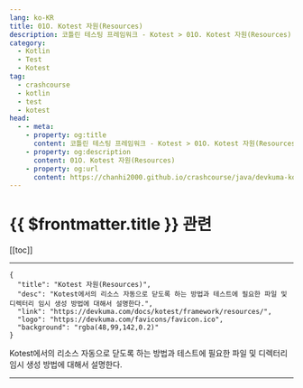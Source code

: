 ```yaml
---
lang: ko-KR
title: 01O. Kotest 자원(Resources)
description: 코틀린 테스팅 프레임워크 - Kotest > 01O. Kotest 자원(Resources)
category: 
  - Kotlin
  - Test
  - Kotest
tag: 
  - crashcourse
  - kotlin
  - test
  - kotest
head:
  - - meta:
    - property: og:title
      content: 코틀린 테스팅 프레임워크 - Kotest > 01O. Kotest 자원(Resources)
    - property: og:description
      content: 01O. Kotest 자원(Resources)
    - property: og:url
      content: https://chanhi2000.github.io/crashcourse/java/devkuma-kotest/01-kotest-framework/01O.html
---
```


# {{ $frontmatter.title }} 관련

[[toc]]

---

```component VPCard
{
  "title": "Kotest 자원(Resources)",
  "desc": "Kotest에서의 리소스 자동으로 닫도록 하는 방법과 테스트에 필요한 파일 및 디렉터리 임시 생성 방법에 대해서 설명한다.",
  "link": "https://devkuma.com/docs/kotest/framework/resources/",
  "logo": "https://devkuma.com/favicons/favicon.ico",
  "background": "rgba(48,99,142,0.2)"
}
```

Kotest에서의 리소스 자동으로 닫도록 하는 방법과 테스트에 필요한 파일 및 디렉터리 임시 생성 방법에 대해서 설명한다.

---

<TagLinks />